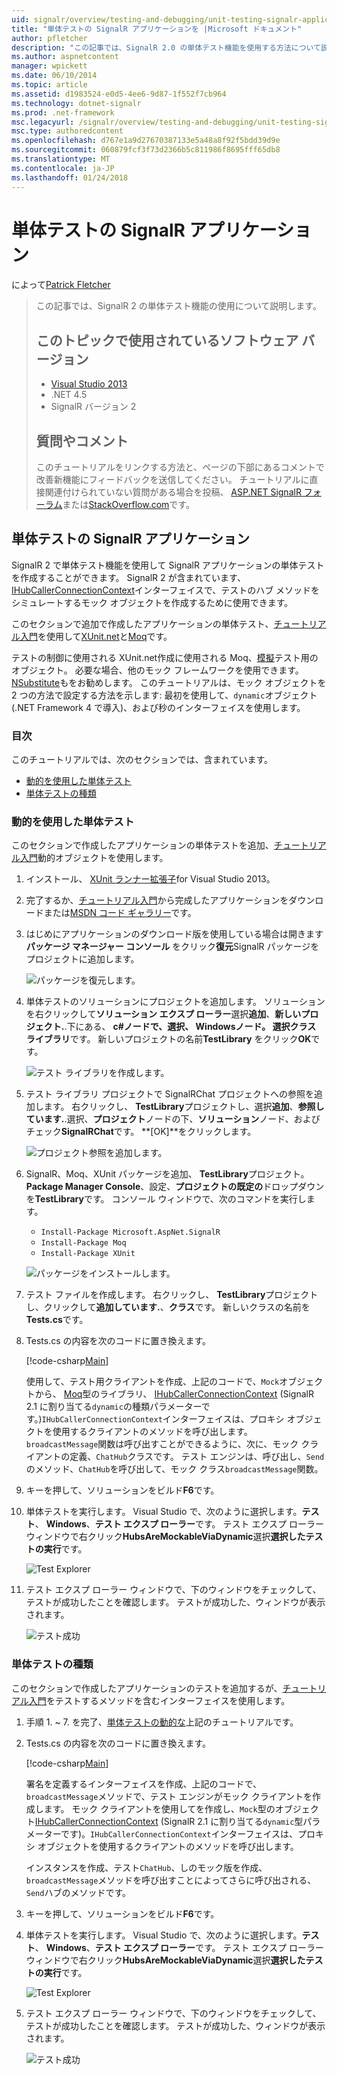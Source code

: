 ```yaml
---
uid: signalr/overview/testing-and-debugging/unit-testing-signalr-applications
title: "単体テストの SignalR アプリケーションを |Microsoft ドキュメント"
author: pfletcher
description: "この記事では、SignalR 2.0 の単体テスト機能を使用する方法について説明します。"
ms.author: aspnetcontent
manager: wpickett
ms.date: 06/10/2014
ms.topic: article
ms.assetid: d1983524-e0d5-4ee6-9d87-1f552f7cb964
ms.technology: dotnet-signalr
ms.prod: .net-framework
msc.legacyurl: /signalr/overview/testing-and-debugging/unit-testing-signalr-applications
msc.type: authoredcontent
ms.openlocfilehash: d767e1a9d27670387133e5a48a8f92f5bdd39d9e
ms.sourcegitcommit: 060879fcf3f73d2366b5c811986f8695fff65db8
ms.translationtype: MT
ms.contentlocale: ja-JP
ms.lasthandoff: 01/24/2018
---
```

<a name="unit-testing-signalr-applications"></a>単体テストの SignalR アプリケーション
====================
によって[Patrick Fletcher](https://github.com/pfletcher)

> この記事では、SignalR 2 の単体テスト機能の使用について説明します。 
> 
> ## <a name="software-versions-used-in-this-topic"></a>このトピックで使用されているソフトウェア バージョン
> 
> 
> - [Visual Studio 2013](https://www.microsoft.com/visualstudio/eng/2013-downloads)
> - .NET 4.5
> - SignalR バージョン 2
>   
> 
> 
> ## <a name="questions-and-comments"></a>質問やコメント
> 
> このチュートリアルをリンクする方法と、ページの下部にあるコメントで改善新機能にフィードバックを送信してください。 チュートリアルに直接関連付けられていない質問がある場合を投稿、 [ASP.NET SignalR フォーラム](https://forums.asp.net/1254.aspx/1?ASP+NET+SignalR)または[StackOverflow.com](http://stackoverflow.com/)です。


<a id="unit"></a>
## <a name="unit-testing-signalr-applications"></a>単体テストの SignalR アプリケーション

SignalR 2 で単体テスト機能を使用して SignalR アプリケーションの単体テストを作成することができます。 SignalR 2 が含まれています、 [IHubCallerConnectionContext](https://msdn.microsoft.com/library/microsoft.aspnet.signalr.hubs.ihubcallerconnectioncontext(v=vs.118).aspx)インターフェイスで、テストのハブ メソッドをシミュレートするモック オブジェクトを作成するために使用できます。

このセクションで追加で作成したアプリケーションの単体テスト、[チュートリアル入門](../getting-started/tutorial-getting-started-with-signalr.md)を使用して[XUnit.net](https://github.com/xunit/xunit)と[Moq](https://github.com/Moq/moq4)です。

テストの制御に使用される XUnit.net作成に使用される Moq、[模擬](http://en.wikipedia.org/wiki/Mock_object)テスト用のオブジェクト。 必要な場合、他のモック フレームワークを使用できます。[NSubstitute](http://nsubstitute.github.io/)もをお勧めします。 このチュートリアルは、モック オブジェクトを 2 つの方法で設定する方法を示します: 最初を使用して、`dynamic`オブジェクト (.NET Framework 4 で導入)、および秒のインターフェイスを使用します。

### <a name="contents"></a>目次

このチュートリアルでは、次のセクションでは、含まれています。

- [動的を使用した単体テスト](#dynamic)
- [単体テストの種類](#type)

<a id="dynamic"></a>
### <a name="unit-testing-with-dynamic"></a>動的を使用した単体テスト

このセクションで作成したアプリケーションの単体テストを追加、[チュートリアル入門](../getting-started/tutorial-getting-started-with-signalr.md)動的オブジェクトを使用します。

1. インストール、 [XUnit ランナー拡張子](https://visualstudiogallery.msdn.microsoft.com/463c5987-f82b-46c8-a97e-b1cde42b9099)for Visual Studio 2013。
2. 完了するか、[チュートリアル入門](../getting-started/tutorial-getting-started-with-signalr.md)から完成したアプリケーションをダウンロードまたは[MSDN コード ギャラリー](https://code.msdn.microsoft.com/SignalR-Getting-Started-b9d18aa9)です。
3. はじめにアプリケーションのダウンロード版を使用している場合は開きます**パッケージ マネージャー コンソール** をクリック**復元**SignalR パッケージをプロジェクトに追加します。

    ![パッケージを復元します。](unit-testing-signalr-applications/_static/image1.png)
4. 単体テストのソリューションにプロジェクトを追加します。 ソリューションを右クリックして**ソリューション エクスプ ローラー**選択**追加**、**新しいプロジェクト.**.下にある、 **c#**ノードで、選択、 **Windows**ノード。 選択**クラス ライブラリ**です。 新しいプロジェクトの名前**TestLibrary**  をクリック**OK**です。

    ![テスト ライブラリを作成します。](unit-testing-signalr-applications/_static/image2.png)
5. テスト ライブラリ プロジェクトで SignalRChat プロジェクトへの参照を追加します。 右クリックし、 **TestLibrary**プロジェクトし、選択**追加**、**参照しています.**.選択、**プロジェクト**ノードの下、**ソリューション**ノード、およびチェック**SignalRChat**です。 **[OK]**をクリックします。

    ![プロジェクト参照を追加します。](unit-testing-signalr-applications/_static/image3.png)
6. SignalR、Moq、XUnit パッケージを追加、 **TestLibrary**プロジェクト。 **Package Manager Console**、設定、**プロジェクトの既定の**ドロップダウンを**TestLibrary**です。 コンソール ウィンドウで、次のコマンドを実行します。

    - `Install-Package Microsoft.AspNet.SignalR`
    - `Install-Package Moq`
    - `Install-Package XUnit`

    ![パッケージをインストールします。](unit-testing-signalr-applications/_static/image4.png)
7. テスト ファイルを作成します。 右クリックし、 **TestLibrary**プロジェクトし、クリックして**追加しています.**、**クラス**です。 新しいクラスの名前を**Tests.cs**です。
8. Tests.cs の内容を次のコードに置き換えます。

    [!code-csharp[Main](unit-testing-signalr-applications/samples/sample1.cs)]

    使用して、テスト用クライアントを作成、上記のコードで、`Mock`オブジェクトから、 [Moq](https://github.com/Moq/moq4)型のライブラリ、 [IHubCallerConnectionContext](https://msdn.microsoft.com/library/microsoft.aspnet.signalr.hubs.ihubcallerconnectioncontext(v=vs.118).aspx) (SignalR 2.1 に割り当てる`dynamic`の種類パラメーターです。)`IHubCallerConnectionContext`インターフェイスは、プロキシ オブジェクトを使用するクライアントのメソッドを呼び出します。 `broadcastMessage`関数は呼び出すことができるように、次に、モック クライアントの定義、`ChatHub`クラスです。 テスト エンジンは、呼び出し、`Send`のメソッド、`ChatHub`を呼び出して、モック クラス`broadcastMessage`関数。
9. キーを押して、ソリューションをビルド**F6**です。
10. 単体テストを実行します。 Visual Studio で、次のように選択します。**テスト**、 **Windows**、**テスト エクスプ ローラー**です。 テスト エクスプ ローラー ウィンドウで右クリック**HubsAreMockableViaDynamic**選択**選択したテストの実行**です。

    ![Test Explorer](unit-testing-signalr-applications/_static/image5.png)
11. テスト エクスプ ローラー ウィンドウで、下のウィンドウをチェックして、テストが成功したことを確認します。 テストが成功した、ウィンドウが表示されます。

    ![テスト成功](unit-testing-signalr-applications/_static/image6.png)

<a id="type"></a>
### <a name="unit-testing-by-type"></a>単体テストの種類

このセクションで作成したアプリケーションのテストを追加するが、[チュートリアル入門](../getting-started/tutorial-getting-started-with-signalr.md)をテストするメソッドを含むインターフェイスを使用します。

1. 手順 1. ~ 7. を完了、[単体テストの動的な](#dynamic)上記のチュートリアルです。
2. Tests.cs の内容を次のコードに置き換えます。

    [!code-csharp[Main](unit-testing-signalr-applications/samples/sample2.cs)]

    署名を定義するインターフェイスを作成、上記のコードで、`broadcastMessage`メソッドで、テスト エンジンがモック クライアントを作成します。 モック クライアントを使用してを作成し、`Mock`型のオブジェクト[IHubCallerConnectionContext](https://msdn.microsoft.com/library/microsoft.aspnet.signalr.hubs.ihubcallerconnectioncontext(v=vs.118).aspx) (SignalR 2.1 に割り当てる`dynamic`型パラメーターです)。`IHubCallerConnectionContext`インターフェイスは、プロキシ オブジェクトを使用するクライアントのメソッドを呼び出します。

    インスタンスを作成、テスト`ChatHub`、しのモック版を作成、`broadcastMessage`メソッドを呼び出すことによってさらに呼び出される、`Send`ハブのメソッドです。
3. キーを押して、ソリューションをビルド**F6**です。
4. 単体テストを実行します。 Visual Studio で、次のように選択します。**テスト**、 **Windows**、**テスト エクスプ ローラー**です。 テスト エクスプ ローラー ウィンドウで右クリック**HubsAreMockableViaDynamic**選択**選択したテストの実行**です。

    ![Test Explorer](unit-testing-signalr-applications/_static/image7.png)
5. テスト エクスプ ローラー ウィンドウで、下のウィンドウをチェックして、テストが成功したことを確認します。 テストが成功した、ウィンドウが表示されます。

    ![テスト成功](unit-testing-signalr-applications/_static/image8.png)
